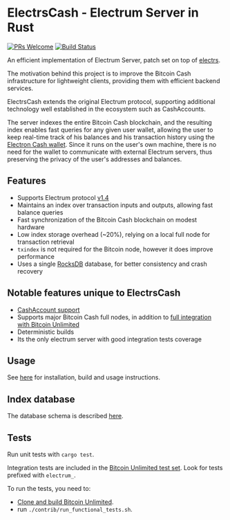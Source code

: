 # ElectrsCash - Electrum Server in Rust

[![PRs Welcome](https://img.shields.io/badge/PRs-welcome-brightgreen.svg?style=flat-square)](http://makeapullrequest.com)
[![Build Status](https://travis-ci.org/BitcoinUnlimited/ElectrsCash.svg?branch=master)](https://travis-ci.org/BitcoinUnlimited/ElectrsCash)

An efficient implementation of Electrum Server, patch set on top of
[electrs](https://github.com/romanz/electrs).

The motivation behind this project is to improve the Bitcoin Cash infrastructure
for lightweight clients, providing them with efficient backend services.

ElectrsCash extends the original Electrum protocol, supporting additional
technology well established in the ecosystem such as CashAccounts.

The server indexes the entire Bitcoin Cash blockchain, and the resulting index enables fast queries for any given user wallet,
allowing the user to keep real-time track of his balances and his transaction history using the [Electron Cash wallet](https://electroncash.org/).
Since it runs on the user's own machine, there is no need for the wallet to communicate with external Electrum servers,
thus preserving the privacy of the user's addresses and balances.

## Features

 * Supports Electrum protocol [v1.4](https://electrumx.readthedocs.io/en/latest/protocol.html)
 * Maintains an index over transaction inputs and outputs, allowing fast balance queries
 * Fast synchronization of the Bitcoin Cash blockchain on modest hardware
 * Low index storage overhead (~20%), relying on a local full node for transaction retrieval
 * `txindex` is not required for the Bitcoin node, however it does improve performance
 * Uses a single [RocksDB](https://github.com/spacejam/rust-rocksdb) database, for better consistency and crash recovery

## Notable features unique to ElectrsCash

 * [CashAccount support](https://honest.cash/v2/dagur/fast-cashaccount-lookups-using-bitbox-and-electrum-4781)
 * Supports major Bitcoin Cash full nodes, in addition to [full integration with Bitcoin Unlimited](https://github.com/BitcoinUnlimited/BitcoinUnlimited/blob/release/doc/bu-electrum-integration.md)
 * Deterministic builds
 * Its the only electrum server with good integration tests coverage

## Usage

See [here](doc/usage.md) for installation, build and usage instructions.

## Index database

The database schema is described [here](doc/schema.md).

## Tests

Run unit tests with `cargo test`.

Integration tests are included in the [Bitcoin Unlimited test set](https://github.com/BitcoinUnlimited/BitcoinUnlimited/tree/dev/qa/rpc-tests). Look for tests prefixed with `electrum_`.

To run the tests, you need to:
- [Clone and build Bitcoin Unlimited](https://github.com/BitcoinUnlimited/BitcoinUnlimited/blob/release/doc/build-unix.md).
- run `./contrib/run_functional_tests.sh`.
